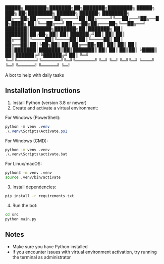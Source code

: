  █████╗ ███████╗███████╗██╗███████╗████████╗ █████╗ ███╗   ██╗████████╗    ██████╗  ██████╗ ████████╗
██╔══██╗██╔════╝██╔════╝██║██╔════╝╚══██╔══╝██╔══██╗████╗  ██║╚══██╔══╝    ██╔══██╗██╔═══██╗╚══██╔══╝
███████║███████╗███████╗██║███████╗   ██║   ███████║██╔██╗ ██║   ██║       ██████╔╝██║   ██║   ██║
██╔══██║╚════██║╚════██║██║╚════██║   ██║   ██╔══██║██║╚██╗██║   ██║       ██╔══██╗██║   ██║   ██║
██║  ██║███████║███████║██║███████║   ██║   ██║  ██║██║ ╚████║   ██║       ██████╔╝╚██████╔╝   ██║
╚═╝  ╚═╝╚══════╝╚══════╝╚═╝╚══════╝   ╚═╝   ╚═╝  ╚═╝╚═╝  ╚═══╝   ╚═╝       ╚═════╝  ╚═════╝    ╚═╝

A bot to help with daily tasks

## Installation Instructions

1. Install Python (version 3.8 or newer)
2. Create and activate a virtual environment:

For Windows (PowerShell):
```powershell
python -m venv .venv
.\.venv\Scripts\Activate.ps1
```

For Windows (CMD):
```cmd
python -m venv .venv
.\.venv\Scripts\activate.bat
```

For Linux/macOS:
```bash
python3 -m venv .venv
source .venv/bin/activate
```

3. Install dependencies:
```bash
pip install -r requirements.txt
```

4. Run the bot:
```bash
cd src
python main.py
```

## Notes
- Make sure you have Python installed
- If you encounter issues with virtual environment activation, try running the terminal as administrator
